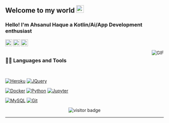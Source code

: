     
## Welcome to my world <img src="https://github.com/TheDudeThatCode/TheDudeThatCode/blob/master/Assets/Earth.gif" width="24px">

### Hello! I'm Ahsanul Haque a Kotlin/Ai/App Development enthusiast 


<a href="https://twitter.com/hawk_ahsan" target="_blank">
  <img align="left" alt="Ahsanul Haque | Twitter" width="22px" src="https://cdn.jsdelivr.net/npm/simple-icons@v3/icons/twitter.svg" />
</a>
<a href="https://www.linkedin.com/in/ahsanul-haque-533235190/">
  <img align="left" alt="Ahsanul Haque" width="22px" src="https://cdn.jsdelivr.net/npm/simple-icons@v3/icons/linkedin.svg" />
</a>
<a href="https://www.facebook.com/haque.ahsanul/"  target="_blank">
  <img align="left" alt="Ahsanul Haquei" width="22px" src="https://cdn.jsdelivr.net/npm/simple-icons@v3/icons/facebook.svg" />
</a>

<br />
<br />

  <img align="right" alt="GIF" src="https://media.giphy.com/media/836HiJc7pgzy8iNXCn/giphy.gif" />
  
### 👨‍💻 Languages and Tools

<br />

[![Heroku](https://img.shields.io/badge/-Heroku-gray?style=flat&logo=heroku&link=https://github.com/Vikingslord)](https://github.com/VikingslordVikingslordVikingslord) 
[![JQuery](https://img.shields.io/badge/-JQuery-blue?style=flat&logo=jquery&link=https://github.com/VikingslordVikingslord)](https://github.com/Vikingslord) 

[![Docker](https://img.shields.io/badge/-Docker-black?style=flat&logo=docker&link=https://github.com/Vikingslord)](https://github.com/Vikingslord) 
[![Python](https://img.shields.io/badge/Python-3776AB?style=for-the-badge&logo=python&logoColor=white)](https://github.com/Vikingslord) 
[![Jupyter](https://img.shields.io/badge/Made%20with-Jupyter-orange?style=for-the-badge&logo=Jupyter)](https://github.com/Vikingslord) 

[![MySQL](https://img.shields.io/badge/-MySQL-black?style=flat&logo=mysql&link=https://github.com/Vikingslord)](https://github.com/Vikingslord)
[![Git](https://img.shields.io/badge/-Git-black?style=flat&logo=git&link=https://github.com/Vikingslord)](https://github.com/Vikingslord) 

<p align='center'>
  <img src="https://visitor-badge.glitch.me/badge?page_id=Vikingslord.Vikingslord" alt="visitor badge"/>
</p>

-----
